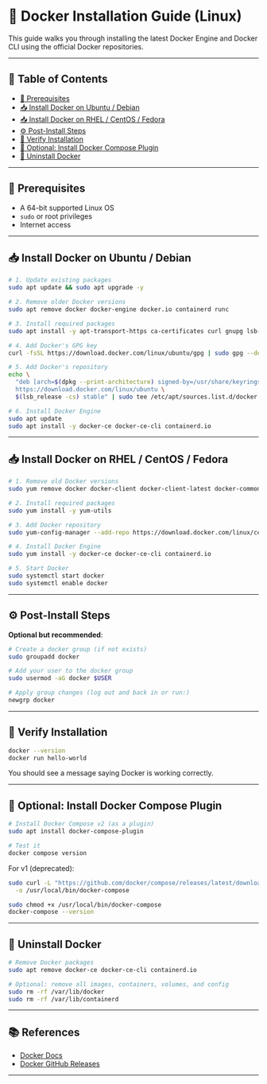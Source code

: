 # 🐳 Docker Installation Guide (Linux)

This guide walks you through installing the latest Docker Engine and Docker CLI using the official Docker repositories.

---

## 📑 Table of Contents

- [🔧 Prerequisites](#-prerequisites)
- [📥 Install Docker on Ubuntu / Debian](#-install-docker-on-ubuntu--debian)
- [📥 Install Docker on RHEL / CentOS / Fedora](#-install-docker-on-rhel--centos--fedora)
- [⚙️ Post-Install Steps](#️-post-install-steps)
- [🚀 Verify Installation](#-verify-installation)
- [🧪 Optional: Install Docker Compose Plugin](#-optional-install-docker-compose-plugin)
- [🧹 Uninstall Docker](#-uninstall-docker)

---

## 🔧 Prerequisites

- A 64-bit supported Linux OS
- `sudo` or root privileges
- Internet access

---

## 📥 Install Docker on Ubuntu / Debian

```bash
# 1. Update existing packages
sudo apt update && sudo apt upgrade -y

# 2. Remove older Docker versions
sudo apt remove docker docker-engine docker.io containerd runc

# 3. Install required packages
sudo apt install -y apt-transport-https ca-certificates curl gnupg lsb-release

# 4. Add Docker's GPG key
curl -fsSL https://download.docker.com/linux/ubuntu/gpg | sudo gpg --dearmor -o /usr/share/keyrings/docker-archive-keyring.gpg

# 5. Add Docker's repository
echo \
  "deb [arch=$(dpkg --print-architecture) signed-by=/usr/share/keyrings/docker-archive-keyring.gpg] \
  https://download.docker.com/linux/ubuntu \
  $(lsb_release -cs) stable" | sudo tee /etc/apt/sources.list.d/docker.list > /dev/null

# 6. Install Docker Engine
sudo apt update
sudo apt install -y docker-ce docker-ce-cli containerd.io
```

---

## 📥 Install Docker on RHEL / CentOS / Fedora

```bash
# 1. Remove old Docker versions
sudo yum remove docker docker-client docker-client-latest docker-common docker-latest docker-latest-logrotate docker-logrotate docker-engine

# 2. Install required packages
sudo yum install -y yum-utils

# 3. Add Docker repository
sudo yum-config-manager --add-repo https://download.docker.com/linux/centos/docker-ce.repo

# 4. Install Docker Engine
sudo yum install -y docker-ce docker-ce-cli containerd.io

# 5. Start Docker
sudo systemctl start docker
sudo systemctl enable docker
```

---

## ⚙️ Post-Install Steps

**Optional but recommended**:

```bash
# Create a docker group (if not exists)
sudo groupadd docker

# Add your user to the docker group
sudo usermod -aG docker $USER

# Apply group changes (log out and back in or run:)
newgrp docker
```

---

## 🚀 Verify Installation

```bash
docker --version
docker run hello-world
```

You should see a message saying Docker is working correctly.

---

## 🧪 Optional: Install Docker Compose Plugin

```bash
# Install Docker Compose v2 (as a plugin)
sudo apt install docker-compose-plugin

# Test it
docker compose version
```

For v1 (deprecated):
```bash
sudo curl -L "https://github.com/docker/compose/releases/latest/download/docker-compose-$(uname -s)-$(uname -m)" \
  -o /usr/local/bin/docker-compose

sudo chmod +x /usr/local/bin/docker-compose
docker-compose --version
```

---

## 🧹 Uninstall Docker

```bash
# Remove Docker packages
sudo apt remove docker-ce docker-ce-cli containerd.io

# Optional: remove all images, containers, volumes, and config
sudo rm -rf /var/lib/docker
sudo rm -rf /var/lib/containerd
```

---

## 📚 References

- [Docker Docs](https://docs.docker.com/engine/install/)
- [Docker GitHub Releases](https://github.com/docker/compose/releases)

---

